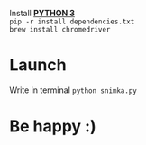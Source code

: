 Install [**PYTHON 3**](https://www.python.org/downloads/)<br>
`pip -r install dependencies.txt` <br>
`brew install chromedriver`

# Launch
Write in terminal `python snimka.py`

# Be happy :)